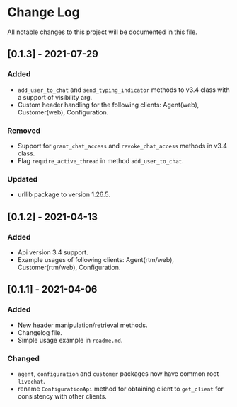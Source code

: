 # Change Log
All notable changes to this project will be documented in this file.

## [0.1.3] - 2021-07-29

### Added

- `add_user_to_chat` and `send_typing_indicator` methods to v3.4 class with a support of visibility arg.
- Custom header handling for the following clients: Agent(web), Customer(web), Configuration.

### Removed

- Support for `grant_chat_access` and `revoke_chat_access` methods in v3.4 class.
- Flag `require_active_thread` in method `add_user_to_chat`.

### Updated

- urllib package to version 1.26.5.


## [0.1.2] - 2021-04-13

### Added

- Api version 3.4 support.
- Example usages of following clients: Agent(rtm/web), Customer(rtm/web), Configuration.


## [0.1.1] - 2021-04-06

### Added

- New header manipulation/retrieval methods.
- Changelog file.
- Simple usage example in `readme.md`.

### Changed

- `agent`, `configuration` and `customer` packages now have common root `livechat`.
- rename `ConfigurationApi` method for obtaining client to `get_client` for consistency with other clients.
